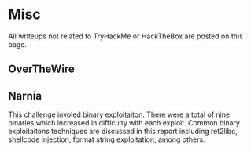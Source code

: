# Misc

All writeups not related to TryHackMe or HackTheBox are posted on this page. 

## OverTheWire

## Narnia

This challenge involed binary exploitaiton. There were a total of nine binaries which increased in difficulty with each exploit. Common binary exploitaitons techniques are discussed in this report including ret2libc, shellcode injection, format string exploitation, among others. 

